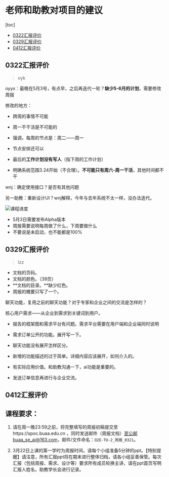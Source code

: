# 老师和助教对项目的建议

[toc]

- [0322汇报评价](#0322汇报评价)
- [0329汇报评价](#0329汇报评价)
- [0412汇报评价](#0412汇报评价)

## 0322汇报评价

> oyk

oyyx：最晚在5月3号，有点早，之后再迭代一轮？**缺少5-6月的计划**，需要修改周报

修改的地方：

* 跨周的事情不可能
* 周一不干活是不可能的
* 强调，每周的节点是：周二——周一

* 节点安排还可以

* 最后的**工作计划没有写人**（指下周的工作计划）

* 明确系统范围3.24开始（不合理）。**不可能只有周六-周一干活**，其他时间都不干

wnj：确定使用接口？是否有其他问题

另一助教：重新设计UI？wnj解释，今年与去年系统不太一样，没办法迭代。

![课程进度](https://gitee.com/imingx/picgo/raw/master/2022/202203221428998.png)

- 5月3日需要发布Alpha版本 
- 周报需要说明每周做了什么，下周要做什么
- 不要说是未启动，也不能都是100%

## 0329汇报评价

> lzz

- 文档的页码。
- 文档的颜色。（39页）
- **文档的目录。**缺少红色。
- 周报的概要只写了一个。

聊天功能，复用之前的聊天功能？对于专家和企业之间的交流是怎样的？

核心用户需求——从企业到需求到关键词到用户。



- 报告的框架图和需求平台有问题。需求平台需要在用户端和企业端同时说明
- 需求订单公开的功能。展开写一下。
- 聊天功能没有展开怎样区分。
- 新增的功能描述的过于简单。详细内容应该展开，如何介入的。



- 有实际应用价值。和助教沟通一下，ai功能是重要的。
- 发送订单信息再进行与企业交流。



## 0412汇报评价







## 课程要求：

1. 请在周一晚23:59之前，将完整填写的周报初稿提交至https://spoc.buaa.edu.cn ，同时发送邮件（周报文档）至公邮buaa_se_ai@163.com，邮件/文件命名：`O2E-TU-2_周报_0321`。

2. 3月22日上课的第一学时为周报时间，请每个小组准备5分钟的ppt。【特别提醒】请注意，所有汇报ppt将在期末进行整体归档，请各小组妥善保管。每次汇报（包括周报、需求、设计等）要求所有成员轮换主讲，请在ppt首页写明汇报人姓名，助教学长会进行记录。
